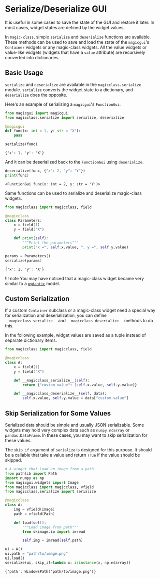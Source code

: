 # Serialize/Deserialize GUI

It is useful in some cases to save the state of the GUI and restore it later. In most
cases, widget states are defined by the widget values.

In `magic-class`, simple `serialize` and `deserialize` functions are available. These
methods can be used to save and load the state of the `magicgui`'s `Container` widgets
or any magic-class widgets. All the value widgets or value-like widgets (widgets that
have a `value` attribute) are recursively converted into dictionaries.

## Basic Usage

`serialize` and `deserialize` are available in the `magicclass.serialize` module.
`serialize` converts the widget state to a dictionary, and `deserialize` does the
opposite.

Here's an example of serializing a `magicgui`'s `FunctionGui`.

```python
from magicgui import magicgui
from magicclass.serialize import serialize, deserialize

@magicgui
def func(x: int = 1, y: str = "X"):
    pass

serialize(func)
```

``` title="Output"
{'x': 1, 'y': 'X'}
```

And it can be deserialized back to the `FunctionGui` using `deserialize`.

```python
deserialize(func, {"x": 2, "y": "Y"})
print(func)
```

``` title="Output"
<FunctionGui func(x: int = 2, y: str = 'Y')>
```

Same functions can be used to serialize and deserialize magic-class widgets.

```python
from magicclass import magicclass, field

@magicclass
class Parameters:
    x = field(1)
    y = field("X")

    def print(self):
        """Print the parameters"""
        print("x =", self.x.value, ", y =", self.y.value)

params = Parameters()
serialize(params)
```

``` title="Output"
{'x': 1, 'y': 'X'}
```

!!! note
    You may have noticed that a magic-class widget became very similar to a
    [`pydantic`](https://pydantic-docs.helpmanual.io/) model.

## Custom Serialization

If a custom `Container` subclass or a magic-class widget need a special way for
serialization and deserialization, you can define `__magicclass_serialize__` and
`__magicclass_deserialize__` methods to do this.

In the following example, widget values are saved as a tuple instead of separate
dictionary items.

```python
from magicclass import magicclass, field

@magicclass
class A:
    x = field(1)
    y = field("X")

    def __magicclass_serialize__(self):
        return {"custom_value": (self.x.value, self.y.value)}

    def __magicclass_deserialize__(self, data):
        self.x.value, self.y.value = data["custom_value"]
```

## Skip Serialization for Some Values

Serialized data should be simple and usually JSON serializable. Some widgets may hold
very complex data such as `numpy.ndarray` or `pandas.DataFrame`. In these cases, you
may want to skip serialization for these values.

The `skip_if` argument of `serialize` is designed for this purpose. It should be a
callable that take a value and return `True` if the value should be skipped.

```python
# A widget that load an image from a path
from pathlib import Path
import numpy as np
from magicgui.widgets import Image
from magicclass import magicclass, vfield
from magicclass.serialize import serialize

@magicclass
class A:
    img = vfield(Image)
    path = vfield(Path)

    def load(self):
        """Load image from path"""
        from skimage.io import imread

        self.img = imread(self.path)

ui = A()
ui.path = "path/to/image.png"
ui.load()
serialize(ui, skip_if=lambda x: isinstance(x, np.ndarray))
```

``` title="Output"
{'path': WindowsPath('path/to/image.png')}
```
